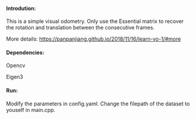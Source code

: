 #### Introdution:

This is a simple visual odometry. Only use the Essential matrix to recover the rotation and translation between the consecutive frames.

More details: https://panpanjiang.github.io/2018/11/16/learn-vo-1/#more

#### Dependencies:

Opencv

Eigen3

#### Run:

Modify the parameters in config.yaml. Change the filepath of the dataset to youself in main.cpp. 